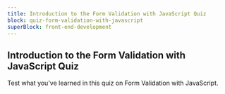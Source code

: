 ```yaml
---
title: Introduction to the Form Validation with JavaScript Quiz
block: quiz-form-validation-with-javascript
superBlock: front-end-development
---
```


## Introduction to the Form Validation with JavaScript Quiz

Test what you've learned in this quiz on Form Validation with JavaScript.
